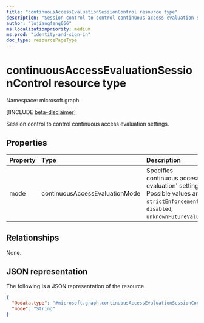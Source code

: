 ```yaml
---
title: "continuousAccessEvaluationSessionControl resource type"
description: "Session control to control continuous access evaluation settings."
author: "lujiangfeng666"
ms.localizationpriority: medium
ms.prod: "identity-and-sign-in"
doc_type: resourcePageType
---
```


# continuousAccessEvaluationSessionControl resource type

Namespace: microsoft.graph

[!INCLUDE [beta-disclaimer](../../includes/beta-disclaimer.md)]

Session control to control continuous access evaluation settings.

## Properties
|Property|Type|Description|
|:---|:---|:---|
|mode|continuousAccessEvaluationMode|Specifies continuous access evaluation' setting. Possible values are: `strictEnforcement`, `disabled`, `unknownFutureValue`.|

## Relationships
None.

## JSON representation
The following is a JSON representation of the resource.
<!-- {
  "blockType": "resource",
  "@odata.type": "microsoft.graph.continuousAccessEvaluationSessionControl"
}
-->
``` json
{
  "@odata.type": "#microsoft.graph.continuousAccessEvaluationSessionControl",
  "mode": "String"
}
```
